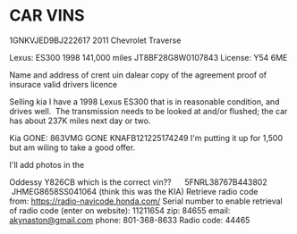 # CAR VINS

1GNKVJED9BJ222617
2011 Chevrolet Traverse

Lexus:
ES300 1998 141,000 miles
JT8BF28G8W0107843
License: Y54 6ME

Name and address of crent uin
dalear copy of the agreement
proof of insurace
valid drivers licence

Selling kia
I have a 1998 Lexus ES300 that is in reasonable condition, and drives well.  The transmission needs to be looked at and/or flushed; the car has about 237K miles
next day or two.

Kia
GONE: 863VMG
GONE KNAFB121225174249
I'm putting it up for 1,500 but am wiling to take a good offer.

I'll add photos in the 

Oddessy
Y826CB
which is the correct vin??
     5FNRL38767B443802
     JHMEG8658SS041064 (think this was the KIA)
Retrieve radio code from: <https://radio-navicode.honda.com/>
Serial number to enable retrieval of radio code (enter on website): 11211654
zip: 84655
email: [akynaston@gmail.com](mailto:akynaston@gmail.com)
phone: 801-368-8633
Radio code: 44465
